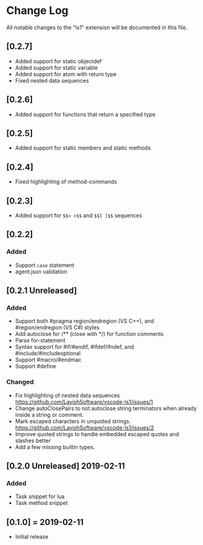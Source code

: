 # Change Log
All notable changes to the "ls1" extension will be documented in this file.

## [0.2.7]
- Added support for static objectdef
- Added support for static variable
- Added support for atom with return type
- Fixed nested data sequences


## [0.2.6]
- Added support for functions that return a specified type


## [0.2.5]
- Added support for static members and static methods


## [0.2.4]
- Fixed highlighting of method-commands


## [0.2.3]
- Added support for `$$> <$$` and `$$[ ]$$` sequences


## [0.2.2]
### Added
- Support `case` statement
- agent.json validation


## [0.2.1 Unreleased]
### Added
- Support both #pragma region/endregion (VS C++), and #region/endregion (VS C#) styles
- Add autoclose for /** (close with */) for function comments
- Parse for-statement
- Syntax support for #if/#endif, #ifdef/ifndef, and #include/#includeoptional
- Support #macro/#endmac
- Support #define

### Changed
- Fix highlighting of nested data sequences https://github.com/LavishSoftware/vscode-ls1/issues/1
- Change autoClosePairs to not autoclose string terminators when already inside a string or comment.
- Mark escaped characters in unquoted strings. https://github.com/LavishSoftware/vscode-ls1/issues/2
- Improve quoted strings to handle embedded escaped quotes and slashes better
- Add a few missing builtin types.


## [0.2.0 Unreleased] 2019-02-11
### Added
- Task snippet for lua
- Task method snippet

## [0.1.0] = 2019-02-11
- Initial release